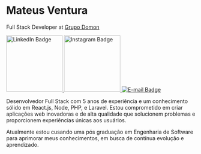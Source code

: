 # Mateus Ventura
Full Stack Developer at [Grupo Domon](https://www.grupodomon.com.br)

<div id="badges">
  <a href="your-linkedin-URL">
    <img src="https://i.ibb.co/dJdstwc/github-linkedin.png" width="150" alt="LinkedIn Badge"/>
  </a>
  <a href="your-instagram-URL">
    <img src="https://i.ibb.co/RYmxwzV/github-instagram.png" width="150" alt="Instagram Badge"/>
  </a>
  <a href="your-email-URL">
    <img src="https://i.ibb.co/dJdstwc/github-linkedin.png" alt="E-mail Badge"/>
  </a>
</div>

Desenvolvedor Full Stack com 5 anos de experiência e um conhecimento sólido em React.js, Node, PHP, e Laravel. Estou comprometido em criar aplicações web inovadoras e de alta qualidade que solucionem problemas e proporcionem experiências únicas aos usuários. 

Atualmente estou cusando uma pós graduação em Engenharia de Software para aprimorar meus conhecimentos, em busca de contínua evolução e aprendizado.

<!--
**omateusventura/omateusventura** is a ✨ _special_ ✨ repository because its `README.md` (this file) appears on your GitHub profile.

Here are some ideas to get you started:

- 🔭 I’m currently working on ...
- 🌱 I’m currently learning ...
- 👯 I’m looking to collaborate on ...
- 🤔 I’m looking for help with ...
- 💬 Ask me about ...
- 📫 How to reach me: ...
- 😄 Pronouns: ...
- ⚡ Fun fact: ...
-->

